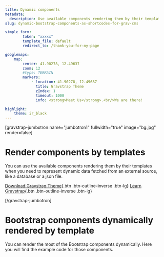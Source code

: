 ```yaml
---
title: Dynamic components
metadata:
  description: Use available components rendering them by their templates when you need to represent dynamic data fetched from an external source.
slug: dynamic-bootstrap-components-as-shortcodes-for-grav-cms

simple_form:
        token: "xxxxx"
        template_file: default
        redirect_to: /thank-you-for-my-page

googlemaps:
    map:
        center: 41.90278, 12.49637
        zoom: 12
        #type: TERRAIN
        markers:
            - location: 41.90278, 12.49637
              title: Gravstrap Theme
              zIndex: 1
              timeout: 1000
              info: <strong>Meet Us</strong>.<br/>We are there!

highlight:
    theme: ir_black
---
```



[gravstrap-jumbotron name="jumbotron1" fullwidth="true" image="bg.jpg" render=false]
# Render components by templates

You can use the available components rendering them by their templates when you need to represent dynamic data fetched from an external source, like a database or a json file.

[Download Gravstrap Theme](https://github.com/giansi/gravstrap-theme-skeleton/releases){.btn .btn-outline-inverse .btn-lg}
[Learn Gravstrap](http://diblas.net/plugins/use-bootstrap-components-as-shortcodes-in-grav-cms){.btn .btn-outline-inverse .btn-lg}

[/gravstrap-jumbotron]

# Bootstrap components dynamically rendered by template
You can render the most of the Bootstrap components dynamically. Here you will find the example code for those components.
